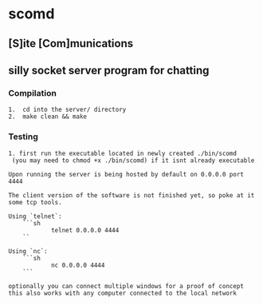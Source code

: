 # scomd


## [S]ite [Com]munications
## silly socket server program for chatting

### Compilation
    1.  cd into the server/ directory
    2.  make clean && make

### Testing
    1. first run the executable located in newly created ./bin/scomd
     (you may need to chmod +x ./bin/scomd) if it isnt already executable

    Upon running the server is being hosted by default on 0.0.0.0 port 4444

    The client version of the software is not finished yet, so poke at it some tcp tools.

    Using `telnet`:
        ```sh
                telnet 0.0.0.0 4444  
        ``

    Using `nc`:
        ```sh
                nc 0.0.0.0 4444
        ```
    
    optionally you can connect multiple windows for a proof of concept
    this also works with any computer connected to the local network
